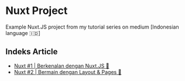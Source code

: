 # Nuxt Project

Example Nuxt.JS project from my tutorial series on medium [Indonesian language 🇮🇩]

## Indeks Article

- [Nuxt #1 | Berkenalan dengan Nuxt.JS 🚀](https://medium.com/vuejs-id/nuxt-1-berkenalan-dengan-nuxt-js-6368ab9562c2)
- [Nuxt #2 | Bermain dengan Layout & Pages 🎁](https://medium.com/@muhibbudins/nuxt-2-bermain-dengan-layout-pages-685ef9c8f646)
